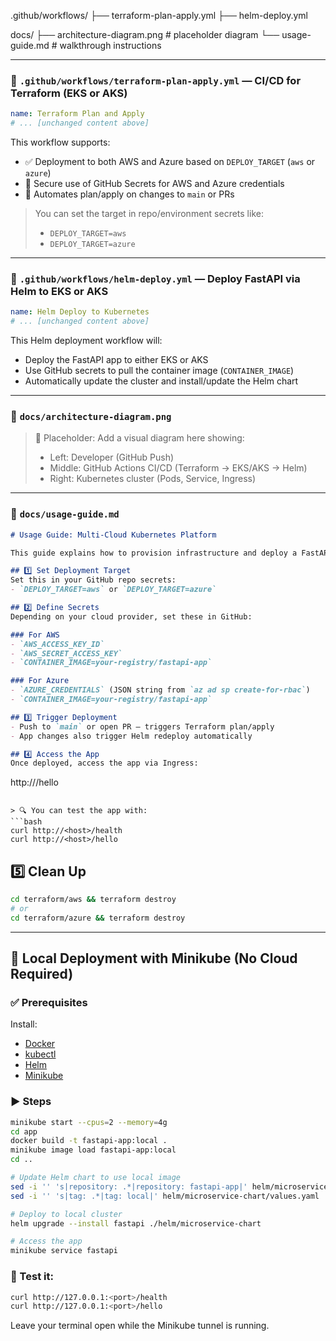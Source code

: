 .github/workflows/
├── terraform-plan-apply.yml
├── helm-deploy.yml

docs/
├── architecture-diagram.png  # placeholder diagram
└── usage-guide.md            # walkthrough instructions

---

### 📁 `.github/workflows/terraform-plan-apply.yml` — CI/CD for Terraform (EKS or AKS)

```yaml
name: Terraform Plan and Apply
# ... [unchanged content above]
```

This workflow supports:
- ✅ Deployment to both AWS and Azure based on `DEPLOY_TARGET` (`aws` or `azure`)
- 🔐 Secure use of GitHub Secrets for AWS and Azure credentials
- 🔄 Automates plan/apply on changes to `main` or PRs

> You can set the target in repo/environment secrets like:
> - `DEPLOY_TARGET=aws`
> - `DEPLOY_TARGET=azure`

---

### 📁 `.github/workflows/helm-deploy.yml` — Deploy FastAPI via Helm to EKS or AKS

```yaml
name: Helm Deploy to Kubernetes
# ... [unchanged content above]
```

This Helm deployment workflow will:
- Deploy the FastAPI app to either EKS or AKS
- Use GitHub secrets to pull the container image (`CONTAINER_IMAGE`)
- Automatically update the cluster and install/update the Helm chart

---

### 📁 `docs/architecture-diagram.png`

> 🧭 Placeholder: Add a visual diagram here showing:
> - Left: Developer (GitHub Push)
> - Middle: GitHub Actions CI/CD (Terraform → EKS/AKS → Helm)
> - Right: Kubernetes cluster (Pods, Service, Ingress)

---

### 📁 `docs/usage-guide.md`

```md
# Usage Guide: Multi-Cloud Kubernetes Platform

This guide explains how to provision infrastructure and deploy a FastAPI app using Terraform, Helm, and GitHub Actions on AWS (EKS) or Azure (AKS).

## 1️⃣ Set Deployment Target
Set this in your GitHub repo secrets:
- `DEPLOY_TARGET=aws` or `DEPLOY_TARGET=azure`

## 2️⃣ Define Secrets
Depending on your cloud provider, set these in GitHub:

### For AWS
- `AWS_ACCESS_KEY_ID`
- `AWS_SECRET_ACCESS_KEY`
- `CONTAINER_IMAGE=your-registry/fastapi-app`

### For Azure
- `AZURE_CREDENTIALS` (JSON string from `az ad sp create-for-rbac`)
- `CONTAINER_IMAGE=your-registry/fastapi-app`

## 3️⃣ Trigger Deployment
- Push to `main` or open PR — triggers Terraform plan/apply
- App changes also trigger Helm redeploy automatically

## 4️⃣ Access the App
Once deployed, access the app via Ingress:
```
http://<your-ingress-hostname>/hello
```

> 🔍 You can test the app with:
```bash
curl http://<host>/health
curl http://<host>/hello
```

## 5️⃣ Clean Up
```bash
cd terraform/aws && terraform destroy
# or
cd terraform/azure && terraform destroy
```

---

## 🚀 Local Deployment with Minikube (No Cloud Required)

### ✅ Prerequisites
Install:
- [Docker](https://docs.docker.com/get-docker/)
- [kubectl](https://kubernetes.io/docs/tasks/tools/)
- [Helm](https://helm.sh/docs/intro/install/)
- [Minikube](https://minikube.sigs.k8s.io/docs/start/)

### ▶️ Steps

```bash
minikube start --cpus=2 --memory=4g
cd app
docker build -t fastapi-app:local .
minikube image load fastapi-app:local
cd ..

# Update Helm chart to use local image
sed -i '' 's|repository: .*|repository: fastapi-app|' helm/microservice-chart/values.yaml
sed -i '' 's|tag: .*|tag: local|' helm/microservice-chart/values.yaml

# Deploy to local cluster
helm upgrade --install fastapi ./helm/microservice-chart

# Access the app
minikube service fastapi
```

### 🧪 Test it:
```bash
curl http://127.0.0.1:<port>/health
curl http://127.0.0.1:<port>/hello
```

Leave your terminal open while the Minikube tunnel is running.
```
